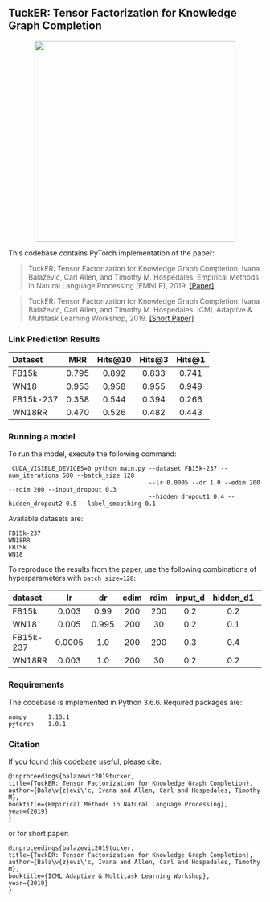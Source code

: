 
## TuckER: Tensor Factorization for Knowledge Graph Completion

<p align="center">
  <img src="https://raw.githubusercontent.com/ibalazevic/TuckER/master/tucker.png"/ width=400>
</p>

This codebase contains PyTorch implementation of the paper:

> TuckER: Tensor Factorization for Knowledge Graph Completion.
> Ivana Balažević, Carl Allen, and Timothy M. Hospedales.
> Empirical Methods in Natural Language Processing (EMNLP), 2019.
> [[Paper]](https://arxiv.org/pdf/1901.09590.pdf)

> TuckER: Tensor Factorization for Knowledge Graph Completion.
> Ivana Balažević, Carl Allen, and Timothy M. Hospedales.
> ICML Adaptive & Multitask Learning Workshop, 2019.
> [[Short Paper]](https://openreview.net/pdf?id=BkgREcHjnE)

### Link Prediction Results

Dataset | MRR | Hits@10 | Hits@3 | Hits@1
:--- | :---: | :---: | :---: | :---:
FB15k | 0.795 | 0.892 | 0.833 | 0.741
WN18 | 0.953 | 0.958 | 0.955 | 0.949
FB15k-237 | 0.358 | 0.544 | 0.394 | 0.266
WN18RR | 0.470 | 0.526 | 0.482 | 0.443

### Running a model

To run the model, execute the following command:

     CUDA_VISIBLE_DEVICES=0 python main.py --dataset FB15k-237 --num_iterations 500 --batch_size 128
                                           --lr 0.0005 --dr 1.0 --edim 200 --rdim 200 --input_dropout 0.3 
                                           --hidden_dropout1 0.4 --hidden_dropout2 0.5 --label_smoothing 0.1

Available datasets are:
    
    FB15k-237
    WN18RR
    FB15k
    WN18
    
To reproduce the results from the paper, use the following combinations of hyperparameters with `batch_size=128`:

dataset | lr | dr | edim | rdim | input_d | hidden_d1 | hidden_d2 | label_smoothing 
:--- | :---: | :---: | :---: | :---: | :---: | :---: | :---: | :---:
FB15k | 0.003 | 0.99 | 200 | 200 | 0.2 | 0.2 | 0.3 | 0.
WN18 | 0.005 | 0.995 | 200 | 30 | 0.2 | 0.1 | 0.2 | 0.1
FB15k-237 | 0.0005 | 1.0 | 200 | 200 | 0.3 | 0.4 | 0.5 | 0.1
WN18RR | 0.003 | 1.0 | 200 | 30 | 0.2 | 0.2 | 0.3| 0.1
    
### Requirements

The codebase is implemented in Python 3.6.6. Required packages are:

    numpy      1.15.1
    pytorch    1.0.1
    
### Citation

If you found this codebase useful, please cite:

    @inproceedings{balazevic2019tucker,
    title={TuckER: Tensor Factorization for Knowledge Graph Completion},
    author={Bala\v{z}evi\'c, Ivana and Allen, Carl and Hospedales, Timothy M},
    booktitle={Empirical Methods in Natural Language Processing},
    year={2019}
    }
or for short paper:
    
    @inproceedings{balazevic2019tucker,
    title={TuckER: Tensor Factorization for Knowledge Graph Completion},
    author={Bala\v{z}evi\'c, Ivana and Allen, Carl and Hospedales, Timothy M},
    booktitle={ICML Adaptive & Multitask Learning Workshop},
    year={2019}
    }



